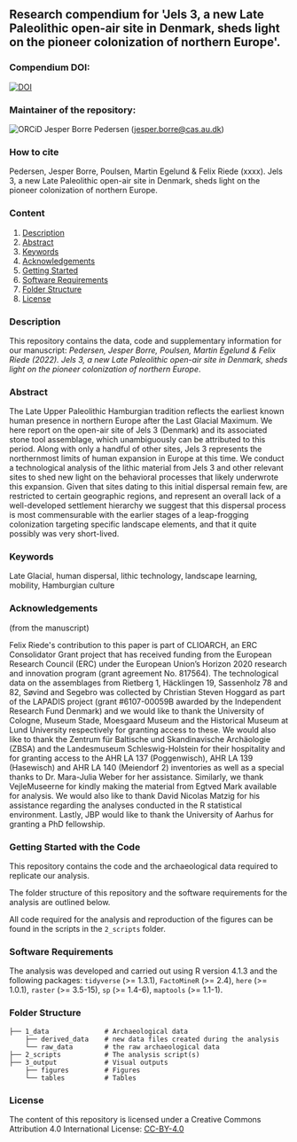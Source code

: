 ## Research compendium for 'Jels 3, a new Late Paleolithic open-air site in Denmark, sheds light on the pioneer colonization of northern Europe'.


### Compendium DOI:

[![DOI](https://zenodo.org/badge/480841547.svg)](https://zenodo.org/badge/latestdoi/480841547)

### Maintainer of the repository:

![ORCiD](https://img.shields.io/badge/ORCiD-0000--0002--3468--0986-green.svg) Jesper Borre Pedersen (<jesper.borre@cas.au.dk>) 

### How to cite

Pedersen, Jesper Borre, Poulsen, Martin Egelund & Felix Riede (xxxx). Jels 3, a new Late Paleolithic open-air site in Denmark, sheds light on the pioneer colonization of northern Europe.

### Content

1. [Description](#Description)
2. [Abstract](#Abstract)
3. [Keywords](#Keywords)
4. [Acknowledgements](#Acknowledgements)
5. [Getting Started](#Getting-Started-with-the-Code)
6. [Software Requirements](#Software-Requirements)
7. [Folder Structure](#folder-structure)
8. [License](#License)


### Description

This repository contains the data, code and supplementary information for our manuscript: _Pedersen, Jesper Borre, Poulsen, Martin Egelund & Felix Riede (2022). Jels 3, a new Late Paleolithic open-air site in Denmark, sheds light on the pioneer colonization of northern Europe_. 

### Abstract

The Late Upper Paleolithic Hamburgian tradition reflects the earliest known human presence in northern Europe after the Last Glacial Maximum. We here report on the open-air site of Jels 3 (Denmark) and its associated stone tool assemblage, which unambiguously can be attributed to this period. Along with only a handful of other sites, Jels 3 represents the northernmost limits of human expansion in Europe at this time. We conduct a technological analysis of the lithic material from Jels 3 and other relevant sites to shed new light on the behavioral processes that likely underwrote this expansion. Given that sites dating to this initial dispersal remain few, are restricted to certain geographic regions, and represent an overall lack of a well-developed settlement hierarchy we suggest that this dispersal process is most commensurable with the earlier stages of a leap-frogging colonization targeting specific landscape elements, and that it quite possibly was very short-lived.

### Keywords

Late Glacial, human dispersal, lithic technology, landscape learning, mobility, Hamburgian culture


### Acknowledgements

(from the manuscript)

Felix Riede's contribution to this paper is part of CLIOARCH, an ERC Consolidator Grant project that has received funding from the European Research Council (ERC) under the European Union’s Horizon 2020 research and innovation program (grant agreement No. 817564). The technological data on the assemblages from Rietberg 1, Häcklingen 19, Sassenholz 78 and 82, Søvind and Segebro was collected by Christian Steven Hoggard as part of the LAPADIS project (grant #6107-00059B awarded by the Independent Research Fund Denmark) and we would like to thank the University of Cologne, Museum Stade, Moesgaard Museum and the Historical Museum at Lund University respectively for granting access to these. We would also like to thank the Zentrum für Baltische und Skandinavische Archäologie (ZBSA) and the Landesmuseum Schleswig-Holstein for their hospitality and for granting access to the AHR LA 137 (Poggenwisch), AHR LA 139 (Hasewisch) and AHR LA 140 (Meiendorf 2) inventories as well as a special thanks to Dr. Mara-Julia Weber for her assistance. Similarly, we thank VejleMuseerne for kindly making the material from Egtved Mark available for analysis. We would also like to thank David Nicolas Matzig for his assistance regarding the analyses conducted in the R statistical environment. Lastly, JBP would like to thank the University of Aarhus for granting a PhD fellowship.

### Getting Started with the Code

This repository contains the code and the archaeological data required to replicate our analysis.  

The folder structure of this repository and the software requirements for the analysis are outlined below. 

All code required for the analysis and reproduction of the figures can be found in the scripts in the `2_scripts` folder.

### Software Requirements

The analysis was developed and carried out using R version 4.1.3 and the following packages: `tidyverse` (>= 1.3.1), `FactoMineR` (>= 2.4), `here` (>= 1.0.1), `raster` (>= 3.5-15), `sp` (>= 1.4-6), `maptools` (>= 1.1-1).


### Folder Structure

```
├── 1_data              # Archaeological data
    ├── derived_data    # new data files created during the analysis
    └── raw_data        # the raw archaeological data
├── 2_scripts           # The analysis script(s)
├── 3_output            # Visual outputs
    ├── figures         # Figures
    └── tables          # Tables
```



### License

The content of this repository is licensed under a Creative Commons Attribution 4.0 International License: [CC-BY-4.0](http://creativecommons.org/licenses/by/4.0/)
